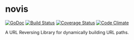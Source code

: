 # novis

[![GoDoc](https://godoc.org/github.com/tarm/serial?status.svg)](http://godoc.org/github.com/thisissoon/novis)
[![Build Status](https://travis-ci.org/thisissoon/novis.svg?branch=master)](https://travis-ci.org/thisissoon/novis)
[![Coverage Status](https://coveralls.io/repos/github/thisissoon/novis/badge.svg?branch=master)](https://coveralls.io/github/thisissoon/novis?branch=master)
[![Code Climate](https://codeclimate.com/github/thisissoon/novis/badges/gpa.svg)](https://codeclimate.com/github/thisissoon/novis)

A URL Reversing Library for dynamically building URL paths.
